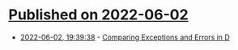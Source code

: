 # [Published on 2022-06-02](index.md)

* [2022-06-02, 19:39:38](https://news.ycombinator.com/item?id=31599592) - [Comparing Exceptions and Errors in D](https://www.schveiguy.com/blog/2022/05/comparing-exceptions-and-errors-in-d/)
